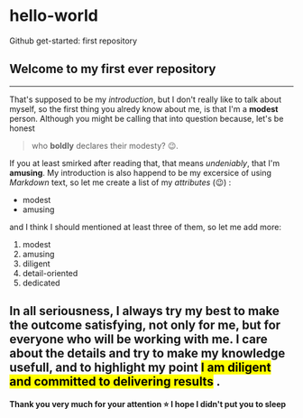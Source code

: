 # hello-world
Github get-started: first repository 

## Welcome to my first ever repository
---
That's supposed to be my *introduction*, but I don't really like to talk about myself,
so the first thing you alredy know about me, is that I'm a **modest** person.
Although you might be calling that into question because, let's be honest
> who **boldly** declares their modesty? :wink:.

If you at least smirked after reading that, that means *undeniably*, that I'm **amusing**.
My introduction is also happend to be my excersice of using *Markdown* text, so let me
create a list of my *attributes* (:wink:) :
- modest
- amusing

and I think I should mentioned at least three of them, so let me add more:
  1. modest
  2. amusing
  3. diligent
  4. detail-oriented
  5. dedicated

In all seriousness, I always try my best to make the outcome satisfying,
not only for me, but for everyone who will be working with me.
I care about the details and try to make my knowledge usefull,
and to highlight my point <mark>I am diligent and committed to delivering results</mark> .
---
**Thank you very much for your attention :star: I hope I didn't put you to sleep**
  





